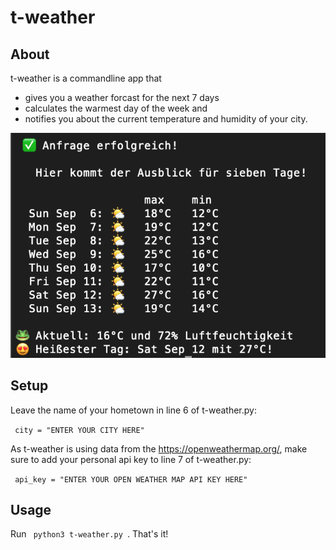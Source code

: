 # t-weather

## About

t-weather is a commandline app that 
- gives you a weather forcast for the next 7 days
- calculates the warmest day of the week and 
- notifies you about the current temperature and humidity of your city.

![](https://github.com/chrischma/t-weather/blob/master/Screenshot-Forecast.png?raw=true)

## Setup
Leave the name of your hometown in line 6 of t-weather.py:

<code> city 	= "ENTER YOUR CITY HERE"</code>

As t-weather is using data from the https://openweathermap.org/, make sure to add your personal api key to line 7 of t-weather.py:

<code> api_key = "ENTER YOUR OPEN WEATHER MAP API KEY HERE" </code>


## Usage
Run <code> python3 t-weather.py </code>. That's it!

